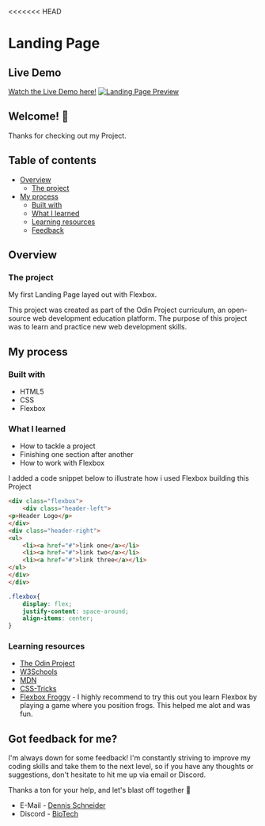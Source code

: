 <<<<<<< HEAD
# Landing Page

## Live Demo
[Watch the Live Demo here!](https://xbiotech.github.io/Landing-Page/)
[![Landing Page Preview](https://i.gyazo.com/97e88aa1130a263e56d4513b72ab284f.gif?autoplay=1&loop=1)](https://gyazo.com/97e88aa1130a263e56d4513b72ab284f)

## Welcome! :wave:

Thanks for checking out my Project.

## Table of contents

- [Overview](#overview)
  - [The project](#the-project)
- [My process](#my-process)
  - [Built with](#built-with)
  - [What I learned](#what-i-learned)
  - [Learning resources](#learning-resources)
  - [Feedback](#got-feedback-for-me)

## Overview

### The project

My first Landing Page layed out with Flexbox.

This project was created as part of the Odin Project curriculum, an open-source web development education platform. The purpose of this project was to learn and practice new web development skills.

## My process

### Built with

- HTML5
- CSS
- Flexbox

### What I learned

- How to tackle a project
- Finishing one section after another
- How to work with Flexbox

I added a code snippet below to illustrate how i used Flexbox building this Project

```html
<div class="flexbox">
    <div class="header-left">
<p>Header Logo</p>
</div>
<div class="header-right">
<ul>
    <li><a href="#">link one</a></li>
    <li><a href="#">link two</a></li>
    <li><a href="#">link three</a></li>
</ul>
</div>
</div>
```
```css
.flexbox{
    display: flex;
    justify-content: space-around;
    align-items: center;
}
```

### Learning resources

- [The Odin Project](https://www.theodinproject.com/)
- [W3Schools](https://www.w3schools.com/)
- [MDN](https://developer.mozilla.org/en-US/)
- [CSS-Tricks](https://css-tricks.com/)
- [Flexbox Froggy](https://flexboxfroggy.com/) - I highly recommend to try this out you learn Flexbox by playing a game where you position frogs. This helped me alot and was fun.

## Got feedback for me?

 I'm always down for some feedback! I'm constantly striving to improve my coding skills and take them to the next level, so if you have any thoughts or suggestions, don't hesitate to hit me up via email or Discord.

Thanks a ton for your help, and let's blast off together :rocket:

- E-Mail - [Dennis Schneider](mailto:biotech9261@gmail.com)
- Discord - [BioTech](https://discord.com/users/343126401450377217)
